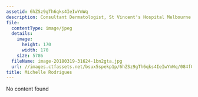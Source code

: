 ```yaml
---
assetid: 6hZSz9gTh6qks4IeIwYmWq
description: Consultant Dermatologist, St Vincent's Hospital Melbourne
file:
  contentType: image/jpeg
  details:
    image:
      height: 170
      width: 170
    size: 5786
  fileName: image-20180319-31624-1bn2gta.jpg
  url: //images.ctfassets.net/bsux5spekp1p/6hZSz9gTh6qks4IeIwYmWq/084f045d56291c4e6df8d9d2a9be2920/image-20180319-31624-1bn2gta.jpg
title: Michelle Rodrigues
---
```

No content found